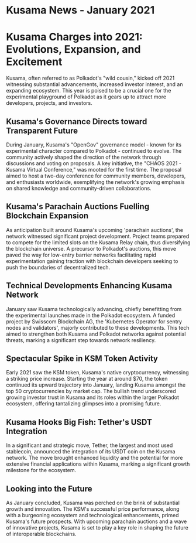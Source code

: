 # Kusama News - January 2021

# Kusama Charges into 2021: Evolutions, Expansion, and Excitement

Kusama, often referred to as Polkadot's "wild cousin," kicked off 2021
witnessing substantial advancements, increased investor interest, and an
expanding ecosystem. This year is poised to be a crucial one for the
experimental playground of Polkadot as it gears up to attract more developers,
projects, and investors.

## Kusama's Governance Directs toward Transparent Future

During January, Kusama's "OpenGov" governance model - known for its experimental
character compared to Polkadot - continued to evolve. The community actively
shaped the direction of the network through discussions and voting on proposals.
A key initiative, the "CHAOS 2021 - Kusama Virtual Conference," was mooted for
the first time. The proposal aimed to host a two-day conference for community
members, developers, and enthusiasts worldwide, exemplifying the network's
growing emphasis on shared knowledge and community-driven collaborations.

## Kusama's Parachain Auctions Fuelling Blockchain Expansion

As anticipation built around Kusama's upcoming 'parachain auctions', the network
witnessed significant project development. Project teams prepared to compete for
the limited slots on the Kusama Relay chain, thus diversifying the blockchain
universe. A precursor to Polkadot's auctions, this move paved the way for
low-entry barrier networks facilitating rapid experimentation gaining traction
with blockchain developers seeking to push the boundaries of decentralized tech.

## Technical Developments Enhancing Kusama Network

January saw Kusama technologically advancing, chiefly benefitting from the
experimental launches made in the Polkadot ecosystem. A funded project by
Swisscom Blockchain AG, the 'Kubernetes Operator for sentry nodes and
validators', majorly contributed to these developments. This tech aimed to
strengthen both Kusama and Polkadot networks against potential threats, marking
a significant step towards network resiliency.

## Spectacular Spike in KSM Token Activity

Early 2021 saw the KSM token, Kusama's native cryptocurrency, witnessing a
striking price increase. Starting the year at around $70, the token continued
its upward trajectory into January, landing Kusama amongst the top 50
cryptocurrencies by market cap. The bullish trend underscored growing investor
trust in Kusama and its roles within the larger Polkadot ecosystem, offering
tantalizing glimpses into a promising future.

## Kusama Hooks Big Fish: Tether's USDT Integration

In a significant and strategic move, Tether, the largest and most used
stablecoin, announced the integration of its USDT coin on the Kusama network.
The move brought enhanced liquidity and the potential for more extensive
financial applications within Kusama, marking a significant growth milestone for
the ecosystem.

## Looking into the Future

As January concluded, Kusama was perched on the brink of substantial growth and
innovation. The KSM's successful price performance, along with a burgeoning
ecosystem and technological enhancements, primed Kusama's future prospects. With
upcoming parachain auctions and a wave of innovative projects, Kusama is set to
play a key role in shaping the future of interoperable blockchains.

